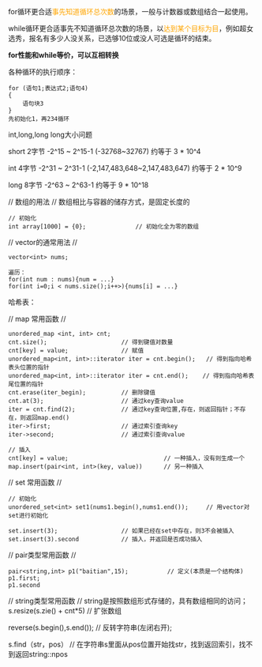 

for循环更合适<font color=orange>事先知道循环总次数</font>的场景，一般与计数器或数组结合一起使用。

while循环更合适事先不知道循环总次数的场景，以<font color=orange>达到某个目标为目</font>，例如超女选秀，报名有多少人没关系，已选够10位或没人可选是循环的结束。

**for性能和while等价，可以互相转换**

各种循环的执行顺序：

    for (语句1;表达式2;语句4)
    {
        语句块3
    }
    先初始化1，再234循环



int,long,long long大小问题

short 2字节  -2^15 ~ 2^15-1      (-32768~32767)             约等于 3 * 10^4

int   4字节  -2^31 ~ 2^31-1      (-2,147,483,648~2,147,483,647) 约等于 2 * 10^9
                
long  8字节  -2^63 ~ 2^63-1                                 约等于 9 * 10^18



// 数组的用法 //
数组相比与容器的储存方式，是固定长度的

    // 初始化
    int array[1000] = {0};              // 初始化全为零的数组


// vector的通常用法 //

    vector<int> nums;

    遍历：
    for(int num : nums){num = ...}
    for(int i=0;i < nums.size();i++>){nums[i] = ...}

哈希表：

// map 常用函数 //

    unordered_map <int, int> cnt;
    cnt.size();                     // 得到键值对数量
    cnt[key] = value;               // 赋值
    unordered_map<int, int>::iterator iter = cnt.begin();   // 得到指向哈希表头位置的指针
    unordered_map<int, int>::iterator iter = cnt.end();    // 得到指向哈希表尾位置的指针
    cnt.erase(iter_begin);          // 删除键值
    cnt.at(3);                      // 通过key查询value
    iter = cnt.find(2);             // 通过key查询位置,存在，则返回指针；不存在，则返回map.end()
    iter->first;                    // 通过索引查询key
    iter->second;                   // 通过索引查询value

    // 插入
    cnt[key] = value;                           // 一种插入，没有则生成一个
    map.insert(pair<int, int>(key, value))      // 另一种插入





// set 常用函数  //

    // 初始化
    unordered_set<int> set1(nums1.begin(),nums1.end());     // 用vector对set进行初始化

    set.insert(3);                  // 如果已经在set中存在，则3不会被插入
    set.insert(3).second            // 插入，并返回是否成功插入



// pair类型常用函数 //

    pair<string,int> p1("baitian",15);           // 定义(本质是一个结构体)
    p1.first;
    p1.second


// string类型常用函数 // 
string是按照数组形式存储的，具有数组相同的访问；
s.resize(s.zie() + cnt*5)           // 扩张数组

reverse(s.begin(),s.end());         // 反转字符串(左闭右开);

s.find（str，pos）                  // 在字符串s里面从pos位置开始找str，找到返回索引，找不到返回string::npos
    
